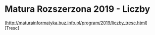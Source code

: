 # Matura Rozszerzona 2019 - Liczby

(http://maturainformatyka.buz.info.pl/program/2019/liczby_tresc.html)[Tresc]